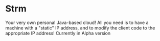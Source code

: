 # Strm
Your very own personal Java-based cloud! All you need is to have a machine with a "static" IP address, and to modify the client code to the appropriate IP address!
Currently in Alpha version
